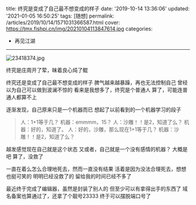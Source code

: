 title: 终究是变成了自己最不想变成的样子
date: '2019-10-14 13:36:06'
updated: '2021-01-05 16:50:25'
tags: [随想]
permalink: /articles/2019/10/14/1571031366587.html
cover: https://tmx.fishpi.cn/img/20210104113847614.jpg
categories: 
- 再见江湖

---
![23418374.jpg](https://tmx.fishpi.cn/img/20210104113847614.jpg)

终究是庄周开了荤，昧着良心炖了鲲

终究还是变成了自己最不想变成的样子
脾气越来越暴躁，再也无法控制自己
曾经以为自己可以做到波澜不惊的
看来是我想多了，终究是个普通人
算了，可能连普通人都算不上

逐渐发现，自己原来只是一个机器而已
想起了以前看到的一个机器学习的段子

> 人：1+1等于几？
> 机器：emmmm，15？
> 人：沙雕！！是2，知道了么？
> 机器：好的，知道了。
> 人：好的，沙雕，那么现在1+1等于几？
> 机器：沙雕！！是2，知道了么？

越发感觉现在自己就是这个状态
又或者，自己就是一个没有感情的机器？
大概是吧
算了，没救了

一直在着么怎么合理地死去，然而一直没有结果
活着是因为没法合理死去，想想也挺可笑的
明明已经没救了的
留给我的时间已经不多了

最近终于完成了编辑器，虽然是封装了别人的
但至少可以有拿得出手的东西了
域名备案也算通过了，还拿了个靓号23333
终于可以摆脱端口号了

